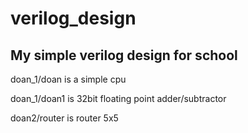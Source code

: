 # verilog_design
My simple verilog design for school
-----------------------------------
doan_1/doan is a simple cpu

doan_1/doan1 is 32bit floating point adder/subtractor

doan2/router is router 5x5
